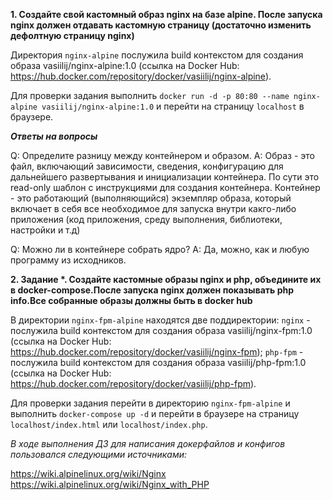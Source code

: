 **1. Создайте свой кастомный образ nginx на базе alpine. После запуска nginx должен отдавать кастомную страницу (достаточно изменить дефолтную страницу nginx)**

Директория `nginx-alpine` послужила build контекстом для создания образа vasiilij/nginx-alpine:1.0 (ссылка на Docker Hub: <https://hub.docker.com/repository/docker/vasiilij/nginx-alpine>).

Для проверки задания выполнить `docker run -d -p 80:80 --name nginx-alpine vasiilij/nginx-alpine:1.0` и перейти на страницу `localhost` в браузере.

***Ответы на вопросы***

Q: Определите разницу между контейнером и образом.
A: Образ - это файл, включающий зависимости, сведения, конфигурацию для дальнейшего развертывания и инициализации контейнера. По сути это read-only шаблон с инструкциями для создания контейнера.
   Контейнер - это работающий (выполняющийся) экземпляр образа, который включает в себя все необходимое для запуска внутри какго-либо приложения (код приложения, среду выполнения, библиотеки, настройки и т.д)

Q: Можно ли в контейнере собрать ядро?
A: Да, можно, как и любую программу из исходников.

**2. Задание \*. Создайте кастомные образы nginx и php, объедините их в docker-compose.После запуска nginx должен показывать php info.Все собранные образы должны быть в docker hub**

В директории `nginx-fpm-alpine` находятся две поддиректории:
`nginx` - послужила build контекстом для создания образа vasiilij/nginx-fpm:1.0 (ссылка на Docker Hub: <https://hub.docker.com/repository/docker/vasiilij/nginx-fpm>);
`php-fpm` - послужила build контекстом для создания образа vasiilij/php-fpm:1.0 (ссылка на Docker Hub: <https://hub.docker.com/repository/docker/vasiilij/php-fpm>).

Для проверки задания перейти в директорию `nginx-fpm-alpine` и выполнить `docker-compose up -d` и перейти в браузере на страницу `localhost/index.html` или `localhost/index.php`.


*В ходе выполнения ДЗ для написания докерфайлов и конфигов пользовался следующими источниками:*

<https://wiki.alpinelinux.org/wiki/Nginx>
<https://wiki.alpinelinux.org/wiki/Nginx_with_PHP>

